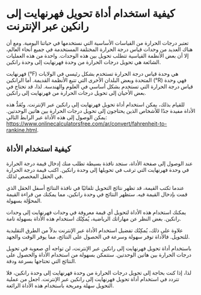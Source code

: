 كيفية استخدام أداة تحويل فهرنهايت إلى رانكين عبر الإنترنت
=========================================================

تعتبر درجات الحرارة من القياسات الأساسية التي نستخدمها في حياتنا اليومية. ومع أن هناك العديد من وحدات قياس درجة الحرارة المختلفة المستخدمة في جميع أنحاء العالم، إلا أن بعض الأنظمة القياسية تتطلب تحويل بين هذه الوحدات. واحدة من هذه العمليات الشائعة هي تحويل درجات الحرارة من وحدة فهرنهايت إلى وحدة رانكين.

فهرنهايت (°F) هي وحدة قياس درجة الحرارة تستخدم بشكل رئيسي في الولايات المتحدة وبعض البلدان الأخرى التي تتبع الأنظمة القديمة. أما الرانكين (°R) فهي وحدة قياس درجة الحرارة التي تستخدم بشكل أساسي في العلوم والهندسة. لذا، قد تحتاج في بعض الأحيان إلى تحويل درجات الحرارة من فهرنهايت إلى رانكين.

للقيام بذلك، يمكن استخدام أداة تحويل فهرنهايت إلى رانكين عبر الإنترنت. وتُعَدُّ هذه الأداة مفيدة جدًا للأشخاص الذين يحتاجون إلى تحويل درجات الحرارة بين هاتين الوحدتين. يمكن الوصول إلى هذه الأداة عبر الرابط التالي: <https://www.onlinecalculatorsfree.com/ar/convert/fahrenheit-to-rankine.html>.

كيفية استخدام الأداة
--------------------

عند الوصول إلى صفحة الأداة، ستجد نافذة بسيطة تطلب منك إدخال قيمة درجة الحرارة في وحدة فهرنهايت التي ترغب في تحويلها إلى وحدة رانكين. اكتب قيمة درجة الحرارة في الحقل المخصص لذلك.

عندما تكتب القيمة، قد تظهر نتائج التحويل تلقائيًا في نافذة النتائج أسفل الحقل الذي قمت بإدخال القيمة فيه. ستظهر النتائج في وحدة رانكين، مما يمكنك من قراءة القيمة المحوَّلة بسهولة.

يمكنك استخدام هذه الأداة لتحويل أي قيمة معروفة في وحدات فهرنهايت إلى وحدات رانكين. بغض النظر عن مهاراتك الرياضية، يُمكِنُك استخدام هذه الأداة بسهولة تامة.

علاوة على ذلك، يُمكِنُك تفضيل استخدام الأداة عبر الإنترنت بدلاً من الطرق التقليدية للتحويل. فالأداة توفر سهولة وسرعة في الحصول على النتائج، مما يوفر الوقت والجهد.

باستخدام أداة تحويل فهرنهايت إلى رانكين عبر الإنترنت، لن تواجه أي صعوبة في تحويل درجات الحرارة بين هاتين الوحدتين. ستتمكن بسهولة من استخدام الأداة والحصول على النتائج التي تحتاجها بسرعة ودقة.

لذا، إذا كنت بحاجة إلى تحويل درجات الحرارة من وحدة فهرنهايت إلى وحدة رانكين، فلا تتردد في استخدام أداة تحويل فهرنهايت إلى رانكين عبر الإنترنت. اجعل من عملية التحويل سهلة ومريحة باستخدام هذه الأداة الرائعة.